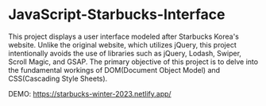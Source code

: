 # JavaScript-Starbucks-Interface
This project displays a user interface modeled after Starbucks Korea's website.
Unlike the original website, which utilizes jQuery, this project intentionally avoids the use of libraries such as jQuery, Lodash, Swiper, Scroll Magic, and GSAP. 
The primary objective of this project is to delve into the fundamental workings of DOM(Document Object Model) and CSS(Cascading Style Sheets).

DEMO: https://starbucks-winter-2023.netlify.app/
